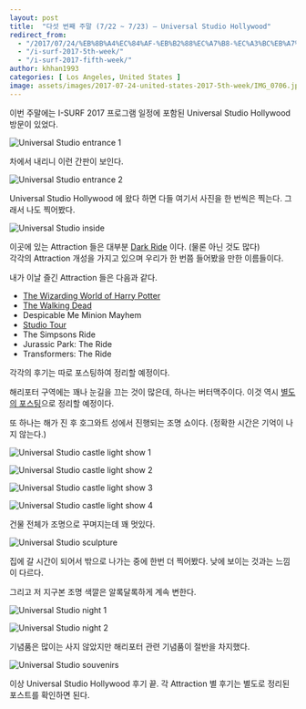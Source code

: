 ```yaml
---
layout: post
title:  "다섯 번째 주말 (7/22 ~ 7/23) – Universal Studio Hollywood"
redirect_from:
  - "/2017/07/24/%EB%8B%A4%EC%84%AF-%EB%B2%88%EC%A7%B8-%EC%A3%BC%EB%A7%90-722-723-universal-studio-hollywood/"
  - "/i-surf-2017-5th-week/"
  - "/i-surf-2017-fifth-week/"
author: khhan1993
categories: [ Los Angeles, United States ]
image: assets/images/2017-07-24-united-states-2017-5th-week/IMG_0706.jpg
---
```


이번 주말에는 I-SURF 2017 프로그램 일정에 포함된 Universal Studio Hollywood 방문이 있었다.

![Universal Studio entrance 1](/assets/images/2017-07-24-united-states-2017-5th-week/IMG_0703.jpg)

차에서 내리니 이런 간판이 보인다.

![Universal Studio entrance 2](/assets/images/2017-07-24-united-states-2017-5th-week/IMG_0706.jpg)

Universal Studio Hollywood 에 왔다 하면 다들 여기서 사진을 한 번씩은 찍는다. 그래서 나도 찍어봤다.

![Universal Studio inside](/assets/images/2017-07-24-united-states-2017-5th-week/IMG_0718.jpg)

이곳에 있는 Attraction 들은 대부분 [Dark Ride](https://namu.wiki/w/%EB%8B%A4%ED%81%AC%EB%9D%BC%EC%9D%B4%EB%93%9C) 이다. (물론 아닌 것도 많다)  
각각의 Attraction 개성을 가지고 있으며 우리가 한 번쯤 들어봤을 만한 이름들이다.

내가 이날 즐긴 Attraction 들은 다음과 같다.

- [The Wizarding World of Harry Potter](/universal-studio-hollywood-the-wizarding-world-of-harry-potter)
- [The Walking Dead](/universal-studio-hollywood-the-walking-dead)
- Despicable Me Minion Mayhem
- [Studio Tour](/universal-studio-hollywood-studio-tour)
- The Simpsons Ride
- Jurassic Park: The Ride
- Transformers: The Ride

각각의 후기는 따로 포스팅하여 정리할 예정이다.

해리포터 구역에는 꽤나 눈길을 끄는 것이 많은데, 하나는 버터맥주이다.
이것 역시 [별도의 포스팅](/universal-studio-hollywood-butterbeer)으로 정리할 예정이다.

또 하나는 해가 진 후 호그와트 성에서 진행되는 조명 쇼이다. (정확한 시간은 기억이 나지 않는다.)

![Universal Studio castle light show 1](/assets/images/2017-07-24-united-states-2017-5th-week/IMG_0892.jpg)

![Universal Studio castle light show 2](/assets/images/2017-07-24-united-states-2017-5th-week/IMG_0894.jpg)

![Universal Studio castle light show 3](/assets/images/2017-07-24-united-states-2017-5th-week/IMG_0895.jpg)

![Universal Studio castle light show 4](/assets/images/2017-07-24-united-states-2017-5th-week/IMG_0898.jpg)

건물 전체가 조명으로 꾸며지는데 꽤 멋있다.

![Universal Studio sculpture](/assets/images/2017-07-24-united-states-2017-5th-week/IMG_0915.jpg)

집에 갈 시간이 되어서 밖으로 나가는 중에 한번 더 찍어봤다. 낮에 보이는 것과는 느낌이 다르다.

그리고 저 지구본 조명 색깔은 알록달록하게 계속 변한다.

![Universal Studio night 1](/assets/images/2017-07-24-united-states-2017-5th-week/IMG_0923.jpg)

![Universal Studio night 2](/assets/images/2017-07-24-united-states-2017-5th-week/IMG_0932.jpg)

기념품은 많이는 사지 않았지만 해리포터 관련 기념품이 절반을 차지했다.

![Universal Studio souvenirs](/assets/images/2017-07-24-united-states-2017-5th-week/KakaoTalk_Photo_2017-08-19-15-10-21.jpg)

이상 Universal Studio Hollywood 후기 끝. 각 Attraction 별 후기는 별도로 정리된 포스트를 확인하면 된다.